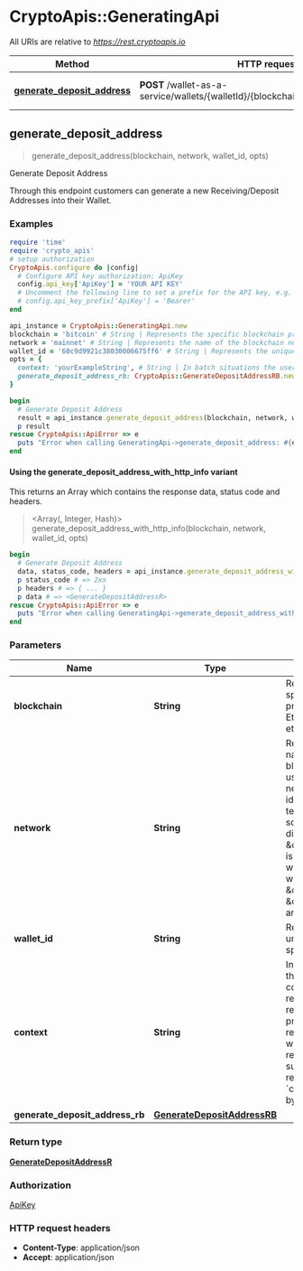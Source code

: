 # CryptoApis::GeneratingApi

All URIs are relative to *https://rest.cryptoapis.io*

| Method | HTTP request | Description |
| ------ | ------------ | ----------- |
| [**generate_deposit_address**](GeneratingApi.md#generate_deposit_address) | **POST** /wallet-as-a-service/wallets/{walletId}/{blockchain}/{network}/addresses | Generate Deposit Address |


## generate_deposit_address

> <GenerateDepositAddressR> generate_deposit_address(blockchain, network, wallet_id, opts)

Generate Deposit Address

Through this endpoint customers can generate a new Receiving/Deposit Addresses into their Wallet.

### Examples

```ruby
require 'time'
require 'crypto_apis'
# setup authorization
CryptoApis.configure do |config|
  # Configure API key authorization: ApiKey
  config.api_key['ApiKey'] = 'YOUR API KEY'
  # Uncomment the following line to set a prefix for the API key, e.g. 'Bearer' (defaults to nil)
  # config.api_key_prefix['ApiKey'] = 'Bearer'
end

api_instance = CryptoApis::GeneratingApi.new
blockchain = 'bitcoin' # String | Represents the specific blockchain protocol name, e.g. Ethereum, Bitcoin, etc.
network = 'mainnet' # String | Represents the name of the blockchain network used; blockchain networks are usually identical as technology and software, but they differ in data, e.g. - \"mainnet\" is the live network with actual data while networks like \"testnet\", \"ropsten\" are test networks.
wallet_id = '60c9d9921c38030006675ff6' # String | Represents the unique ID of the specific Wallet.
opts = {
  context: 'yourExampleString', # String | In batch situations the user can use the context to correlate responses with requests. This property is present regardless of whether the response was successful or returned as an error. `context` is specified by the user.
  generate_deposit_address_rb: CryptoApis::GenerateDepositAddressRB.new({data: CryptoApis::GenerateDepositAddressRBData.new({item: CryptoApis::GenerateDepositAddressRBDataItem.new({label: 'yourLabelStringHere'})})}) # GenerateDepositAddressRB | 
}

begin
  # Generate Deposit Address
  result = api_instance.generate_deposit_address(blockchain, network, wallet_id, opts)
  p result
rescue CryptoApis::ApiError => e
  puts "Error when calling GeneratingApi->generate_deposit_address: #{e}"
end
```

#### Using the generate_deposit_address_with_http_info variant

This returns an Array which contains the response data, status code and headers.

> <Array(<GenerateDepositAddressR>, Integer, Hash)> generate_deposit_address_with_http_info(blockchain, network, wallet_id, opts)

```ruby
begin
  # Generate Deposit Address
  data, status_code, headers = api_instance.generate_deposit_address_with_http_info(blockchain, network, wallet_id, opts)
  p status_code # => 2xx
  p headers # => { ... }
  p data # => <GenerateDepositAddressR>
rescue CryptoApis::ApiError => e
  puts "Error when calling GeneratingApi->generate_deposit_address_with_http_info: #{e}"
end
```

### Parameters

| Name | Type | Description | Notes |
| ---- | ---- | ----------- | ----- |
| **blockchain** | **String** | Represents the specific blockchain protocol name, e.g. Ethereum, Bitcoin, etc. |  |
| **network** | **String** | Represents the name of the blockchain network used; blockchain networks are usually identical as technology and software, but they differ in data, e.g. - \&quot;mainnet\&quot; is the live network with actual data while networks like \&quot;testnet\&quot;, \&quot;ropsten\&quot; are test networks. |  |
| **wallet_id** | **String** | Represents the unique ID of the specific Wallet. |  |
| **context** | **String** | In batch situations the user can use the context to correlate responses with requests. This property is present regardless of whether the response was successful or returned as an error. &#x60;context&#x60; is specified by the user. | [optional] |
| **generate_deposit_address_rb** | [**GenerateDepositAddressRB**](GenerateDepositAddressRB.md) |  | [optional] |

### Return type

[**GenerateDepositAddressR**](GenerateDepositAddressR.md)

### Authorization

[ApiKey](../README.md#ApiKey)

### HTTP request headers

- **Content-Type**: application/json
- **Accept**: application/json

